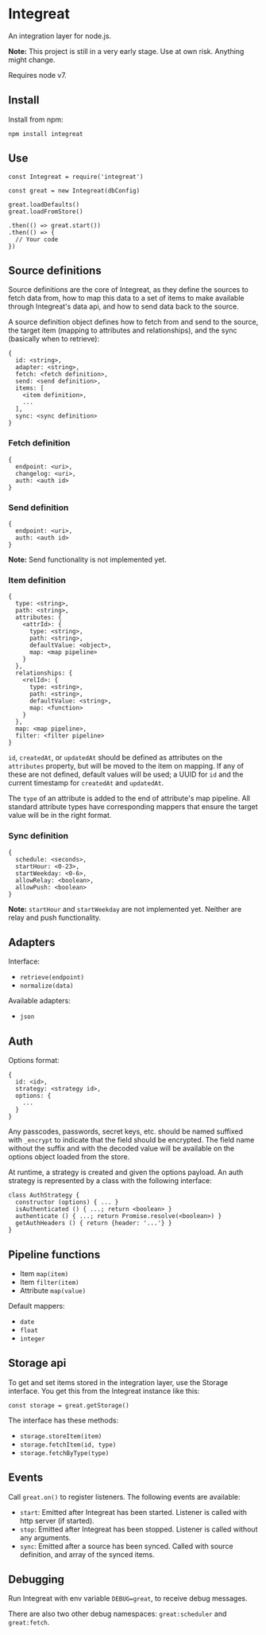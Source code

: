 # Integreat

An integration layer for node.js.

**Note:** This project is still in a very early stage. Use at own risk. Anything might change.

Requires node v7.

## Install

Install from npm:

```
npm install integreat
```

## Use

```
const Integreat = require('integreat')

const great = new Integreat(dbConfig)

great.loadDefaults()
great.loadFromStore()

.then(() => great.start())
.then(() => {
  // Your code
})
```

## Source definitions

Source definitions are the core of Integreat, as they define the sources to
fetch data from, how to map this data to a set of items to make available
through Integreat's data api, and how to send data back to the source.

A source definition object defines how to fetch from and send to the source, the
target item (mapping to attributes and relationships), and the sync (basically
when to retrieve):

```
{
  id: <string>,
  adapter: <string>,
  fetch: <fetch definition>,
  send: <send definition>,
  items: [
    <item definition>,
    ...
  ],
  sync: <sync definition>
}
```

### Fetch definition

```
{
  endpoint: <uri>,
  changelog: <uri>,
  auth: <auth id>
}
```

### Send definition

```
{
  endpoint: <uri>,
  auth: <auth id>
}
```

**Note:** Send functionality is not implemented yet.

### Item definition

```
{
  type: <string>,
  path: <string>,
  attributes: {
    <attrId>: {
      type: <string>,
      path: <string>,
      defaultValue: <object>,
      map: <map pipeline>
    }
  },
  relationships: {
    <relId>: {
      type: <string>,
      path: <string>,
      defaultValue: <string>,
      map: <function>
    }
  },
  map: <map pipeline>,
  filter: <filter pipeline>
}
```

`id`, `createdAt`, or `updatedAt` should be defined as attributes on
the `attributes` property, but will be moved to the item on mapping. If any of
these are not defined, default values will be used; a UUID for `id` and the
current timestamp for `createdAt` and `updatedAt`.

The `type` of an attribute is added to the end of attribute's map pipeline. All
standard attribute types have corresponding mappers that ensure the target value
will be in the right format.

### Sync definition

```
{
  schedule: <seconds>,
  startHour: <0-23>,
  startWeekday: <0-6>,
  allowRelay: <boolean>,
  allowPush: <boolean>
}
```

**Note:** `startHour` and `startWeekday` are not implemented yet. Neither are
relay and push functionality.

## Adapters

Interface:
- `retrieve(endpoint)`
- `normalize(data)`

Available adapters:
- `json`

## Auth

Options format:
```
{
  id: <id>,
  strategy: <strategy id>,
  options: {
    ...
  }
}
```

Any passcodes, passwords, secret keys, etc. should be named suffixed with `_encrypt` to indicate that the field should be encrypted. The field name without the suffix and with the decoded value will be available on the options object loaded from the store.

At runtime, a strategy is created and given the options payload. An auth strategy is represented by a class with the following interface:

```
class AuthStrategy {
  constructor (options) { ... }
  isAuthenticated () { ...; return <boolean> }
  authenticate () { ...; return Promise.resolve(<boolean>) }
  getAuthHeaders () { return {header: '...'} }
}
```

## Pipeline functions

- Item `map(item)`
- Item `filter(item)`
- Attribute `map(value)`

Default mappers:
- `date`
- `float`
- `integer`

## Storage api
To get and set items stored in the integration layer, use the Storage interface.
You get this from the Integreat instance like this:

```
const storage = great.getStorage()
```

The interface has these methods:
- `storage.storeItem(item)`
- `storage.fetchItem(id, type)`
- `storage.fetchByType(type)`

## Events

Call `great.on()` to register listeners. The following events are available:

- `start`: Emitted after Integreat has been started. Listener is called with
http server (if started).
- `stop`: Emitted after Integreat has been stopped. Listener is called without
any arguments.
- `sync`: Emitted after a source has been synced. Called with source definition,
and array of the synced items.

## Debugging

Run Integreat with env variable `DEBUG=great`, to receive debug messages.

There are also two other debug namespaces: `great:scheduler` and `great:fetch`.
